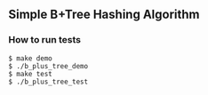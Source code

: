 ## Simple B+Tree Hashing Algorithm

### How to run tests

``` 1c-enterprise
$ make demo
$ ./b_plus_tree_demo
$ make test
$ ./b_plus_tree_test
```

